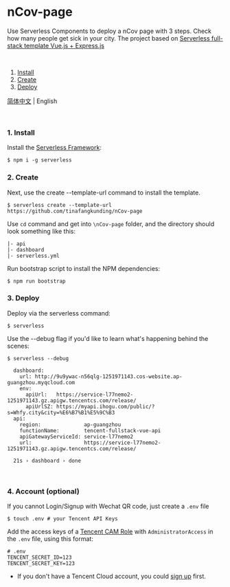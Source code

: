 # nCov-page

Use Serverless Components to deploy a nCov page with 3 steps. Check how many people get sick in your city. The project based on [Serverless full-stack template Vue.js + Express.js](https://github.com/serverless/components/tree/master/templates/tencent-fullstack-vue-application)

&nbsp;

1. [Install](#1-install)
2. [Create](#2-create)
3. [Deploy](#3-deploy)

[简体中文](./README.md) | English

&nbsp;

### 1. Install

Install the [Serverless Framework](https://www.github.com/serverless/serverless):

```console
$ npm i -g serverless
```

### 2. Create

Next, use the create --template-url command to install the template.

```console
$ serverless create --template-url https://github.com/tinafangkunding/nCov-page
```

Use `cd` command and get into `\nCov-page` folder, and the directory should look something like this:

```
|- api
|- dashboard
|- serverless.yml      
```

Run bootstrap script to install the NPM dependencies:
```
$ npm run bootstrap
```

### 3. Deploy

Deploy via the serverless command:
```
$ serverless
```
Use the --debug flag if you'd like to learn what's happening behind the scenes:
```
$ serverless --debug

  dashboard: 
    url: http://9u9ywac-n56qlg-1251971143.cos-website.ap-guangzhou.myqcloud.com
    env: 
      apiUrl:   https://service-l77nemo2-1251971143.gz.apigw.tencentcs.com/release/
      apiUrlSZ: https://myapi.ihogu.com/public/?s=Whfy.city&city=%E6%B7%B1%E5%9C%B3
  api: 
    region:              ap-guangzhou
    functionName:        tencent-fullstack-vue-api
    apiGatewayServiceId: service-l77nemo2
    url:                 https://service-l77nemo2-1251971143.gz.apigw.tencentcs.com/release/

  21s › dashboard › done
```

&nbsp;

### 4. Account (optional)

If you cannot Login/Signup with Wechat QR code, just create a `.env` file

```console
$ touch .env # your Tencent API Keys
```

Add the access keys of a [Tencent CAM Role](https://console.cloud.tencent.com/cam/capi) with `AdministratorAccess` in the `.env` file, using this format:

```
# .env
TENCENT_SECRET_ID=123
TENCENT_SECRET_KEY=123
```

- If you don't have a Tencent Cloud account, you could [sign up](https://intl.cloud.tencent.com/register) first.
